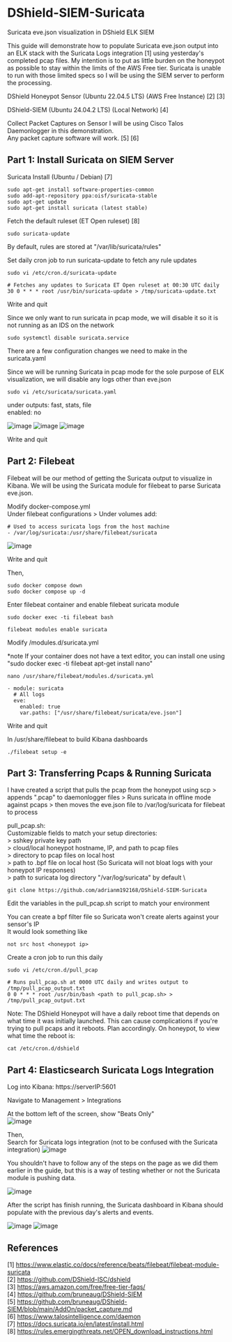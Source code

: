 # DShield-SIEM-Suricata
Suricata eve.json visualization in DShield ELK SIEM

This guide will demonstrate how to populate Suricata eve.json output into an ELK stack with the Suricata Logs integration [1] using yesterday's completed pcap files. 
My intention is to put as little burden on the honeypot as possible to stay within the limits of the AWS Free tier. Suricata is unable to run with those limited specs so I will be using the SIEM server to perform the processing.


DShield Honeypot Sensor (Ubuntu 22.04.5 LTS) (AWS Free Instance) [2] [3]

DShield-SIEM (Ubuntu 24.04.2 LTS) (Local Network) [4]

Collect Packet Captures on Sensor
I will be using Cisco Talos Daemonlogger in this demonstration. \
Any packet capture software will work. [5] [6]


## **Part 1: Install Suricata on SIEM Server**

Suricata Install (Ubuntu / Debian) [7]

	sudo apt-get install software-properties-common
	sudo add-apt-repository ppa:oisf/suricata-stable
	sudo apt-get update
	sudo apt-get install suricata (latest stable)

Fetch the default ruleset (ET Open ruleset) [8] 

	sudo suricata-update 
By default, rules are stored at "/var/lib/suricata/rules"

Set daily cron job to run suricata-update to fetch any rule updates
	
	sudo vi /etc/cron.d/suricata-update
	
 	# Fetches any updates to Suricata ET Open ruleset at 00:30 UTC daily
	30 0 * * * root /usr/bin/suricata-update > /tmp/suricata-update.txt
Write and quit


Since we only want to run suricata in pcap mode, we will disable it so it is not running as an IDS on the network

	sudo systemctl disable suricata.service


There are a few configuration changes we need to make in the suricata.yaml

Since we will be running Suricata in pcap mode for the sole purpose of ELK visualization, we will disable any logs other than eve.json

	sudo vi /etc/suricata/suricata.yaml

under outputs: fast, stats, file \
	enabled: no 
 
![image](https://github.com/user-attachments/assets/9b8b8186-ad2c-4cfe-8beb-c61735969d78)
![image](https://github.com/user-attachments/assets/c690b950-cb81-4f79-8aae-33fc0f878098)
![image](https://github.com/user-attachments/assets/afaa049d-7549-4be4-9510-872dc472d673)

Write and quit


## **Part 2: Filebeat**

Filebeat will be our method of getting the Suricata output to visualize in Kibana. We will be using the Suricata module for filebeat to parse Suricata eve.json.


Modify docker-compose.yml \
Under filebeat configurations > Under volumes add: 

	# Used to access suricata logs from the host machine 
	- /var/log/suricata:/usr/share/filebeat/suricata
![image](https://github.com/user-attachments/assets/8d02b695-7532-47d8-95e0-f50f8acb1a62)


Write and quit

Then, 

	sudo docker compose down 
	sudo docker compose up -d


Enter filebeat container and enable filebeat suricata module

	sudo docker exec -ti filebeat bash

	filebeat modules enable suricata



Modify /modules.d/suricata.yml

*note If your container does not have a text editor, you can install one using "sudo docker exec -ti filebeat apt-get install nano"

	nano /usr/share/filebeat/modules.d/suricata.yml

	- module: suricata
	  # All logs
	  eve:
	    enabled: true
	    var.paths: ["/usr/share/filebeat/suricata/eve.json"]
Write and quit


In /usr/share/filebeat to build Kibana dashboards

	./filebeat setup -e


## **Part 3: Transferring Pcaps & Running Suricata**

I have created a script that pulls the pcap from the honeypot using scp > appends ".pcap" to daemonlogger files > Runs suricata in offline mode against pcaps > then moves the eve.json file to /var/log/suricata for filebeat to process

pull_pcap.sh: \
	Customizable fields to match your setup directories: \
	> sshkey private key path \
	> cloud/local honeypot hostname, IP, and path to pcap files \
	> directory to pcap files on local host \
	> path to .bpf file on local host (So Suricata will not bloat logs with your honeypot IP responses) \
	> path to suricata log directory "/var/log/suricata" by default \

	git clone https://github.com/adrianm192168/DShield-SIEM-Suricata

Edit the variables in the pull_pcap.sh script to match your environment

You can create a bpf filter file so Suricata won't create alerts against your sensor's IP \
It would look something like 

	not src host <honeypot ip>

Create a cron job to run this daily 

	sudo vi /etc/cron.d/pull_pcap

 	# Runs pull_pcap.sh at 0000 UTC daily and writes output to /tmp/pull_pcap_output.txt
	0 0 * * * root /usr/bin/bash <path to pull_pcap.sh> > /tmp/pull_pcap_output.txt

Note: The DShield Honeypot will have a daily reboot time that depends on what time it was initially launched. This can cause complications if you're trying to pull pcaps and it reboots. Plan accordingly.
	On honeypot, to view what time the reboot is:
	
 	cat /etc/cron.d/dshield
	

## **Part 4: Elasticsearch Suricata Logs Integration**

Log into Kibana: https://serverIP:5601

Navigate to Management > Integrations

At the bottom left of the screen, show "Beats Only" \
![image](https://github.com/user-attachments/assets/263a2bda-5d60-41d6-ac59-0453a68e1480)

Then, \
Search for Suricata logs integration (not to be confused with the Suricata integration) 
![image](https://github.com/user-attachments/assets/d9f6bb67-5cd2-42d3-bbb9-064be11c2329)


You shouldn't have to follow any of the steps on the page as we did them earlier in the guide, but this is a way of testing whether or not the Suricata module is pushing data.

![image](https://github.com/user-attachments/assets/a046d0f8-eeac-4354-9823-b5d5ff0179ef)


After the script has finish running, the Suricata dashboard in Kibana should populate with the previous day's alerts and events.

![image](https://github.com/user-attachments/assets/4d9ccc0b-794b-451f-affa-69fbcdd96bf7)
![image](https://github.com/user-attachments/assets/7a1294c2-b8ba-4ace-a4a1-5d923320cc7f)


## **References**

[1] https://www.elastic.co/docs/reference/beats/filebeat/filebeat-module-suricata \
[2] https://github.com/DShield-ISC/dshield \
[3] https://aws.amazon.com/free/free-tier-faqs/ \
[4] https://github.com/bruneaug/DShield-SIEM \
[5] https://github.com/bruneaug/DShield-SIEM/blob/main/AddOn/packet_capture.md \
[6] https://www.talosintelligence.com/daemon \
[7] https://docs.suricata.io/en/latest/install.html \
[8] https://rules.emergingthreats.net/OPEN_download_instructions.html 

